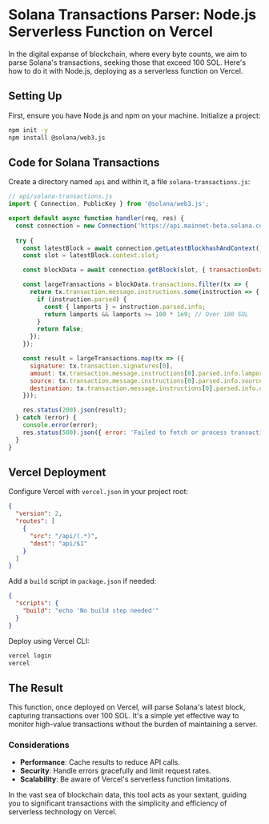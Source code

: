 
# Solana Transactions Parser: Node.js Serverless Function on Vercel

In the digital expanse of blockchain, where every byte counts, we aim to parse Solana's transactions, seeking those that exceed 100 SOL. Here's how to do it with Node.js, deploying as a serverless function on Vercel.

## Setting Up

First, ensure you have Node.js and npm on your machine. Initialize a project:

```bash
npm init -y
npm install @solana/web3.js
```

## Code for Solana Transactions

Create a directory named `api` and within it, a file `solana-transactions.js`:

```javascript
// api/solana-transactions.js
import { Connection, PublicKey } from '@solana/web3.js';

export default async function handler(req, res) {
  const connection = new Connection('https://api.mainnet-beta.solana.com', 'confirmed');
  
  try {
    const latestBlock = await connection.getLatestBlockhashAndContext();
    const slot = latestBlock.context.slot;

    const blockData = await connection.getBlock(slot, { transactionDetails: "full" });

    const largeTransactions = blockData.transactions.filter(tx => {
      return tx.transaction.message.instructions.some(instruction => {
        if (instruction.parsed) {
          const { lamports } = instruction.parsed.info;
          return lamports && lamports >= 100 * 1e9; // Over 100 SOL
        }
        return false;
      });
    });

    const result = largeTransactions.map(tx => ({
      signature: tx.transaction.signatures[0],
      amount: tx.transaction.message.instructions[0].parsed.info.lamports / 1e9, // SOL conversion
      source: tx.transaction.message.instructions[0].parsed.info.source,
      destination: tx.transaction.message.instructions[0].parsed.info.destination
    }));

    res.status(200).json(result);
  } catch (error) {
    console.error(error);
    res.status(500).json({ error: 'Failed to fetch or process transactions' });
  }
}
```

## Vercel Deployment

Configure Vercel with `vercel.json` in your project root:

```json
{
  "version": 2,
  "routes": [
    {
      "src": "/api/(.*)",
      "dest": "api/$1"
    }
  ]
}
```

Add a `build` script in `package.json` if needed:

```json
{
  "scripts": {
    "build": "echo 'No build step needed'"
  }
}
```

Deploy using Vercel CLI:

```bash
vercel login
vercel
```

## The Result

This function, once deployed on Vercel, will parse Solana's latest block, capturing transactions over 100 SOL. It's a simple yet effective way to monitor high-value transactions without the burden of maintaining a server.

### Considerations

- **Performance**: Cache results to reduce API calls.
- **Security**: Handle errors gracefully and limit request rates.
- **Scalability**: Be aware of Vercel's serverless function limitations.

In the vast sea of blockchain data, this tool acts as your sextant, guiding you to significant transactions with the simplicity and efficiency of serverless technology on Vercel.
```

